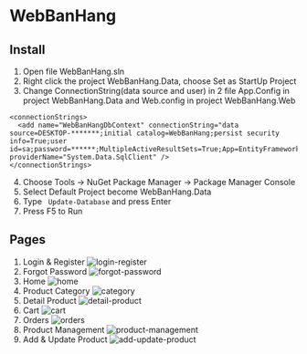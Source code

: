 # WebBanHang

## Install
1. Open file WebBanHang.sln
2. Right click the project WebBanHang.Data, choose Set as StartUp Project
3. Change ConnectionString(data source and user) in 2 file App.Config in project WebBanHang.Data and Web.config in project WebBanHang.Web
```
<connectionStrings>
  <add name="WebBanHangDbContext" connectionString="data source=DESKTOP-*******;initial catalog=WebBanHang;persist security info=True;user id=sa;password=******;MultipleActiveResultSets=True;App=EntityFramework" providerName="System.Data.SqlClient" />
</connectionStrings>
```
4. Choose Tools -> NuGet Package Manager -> Package Manager Console
5. Select Default Project become WebBanHang.Data
6. Type ``` Update-Database``` and press Enter
7. Press F5 to Run

## Pages
1. Login & Register
![login-register](https://user-images.githubusercontent.com/48479522/94161963-6c20a780-feb0-11ea-8b01-2856aa4ea1c0.png)
2. Forgot Password
![forgot-password](https://user-images.githubusercontent.com/48479522/94327300-3e348380-ffd4-11ea-8a4b-9ead75aa67ea.png)
3. Home
![home](https://user-images.githubusercontent.com/48479522/94162072-85295880-feb0-11ea-86f9-4488f7bf6a20.png)
4. Product Category
![category](https://user-images.githubusercontent.com/48479522/94162084-89ee0c80-feb0-11ea-83b5-aef41153862f.png)
5. Detail Product
![detail-product](https://user-images.githubusercontent.com/48479522/94162095-8c506680-feb0-11ea-92c4-02575afd8d9b.png)
6. Cart
![cart](https://user-images.githubusercontent.com/48479522/94162115-91151a80-feb0-11ea-8fc5-8af81c154e0d.png)
7. Orders
![orders](https://user-images.githubusercontent.com/48479522/94162120-92dede00-feb0-11ea-84bd-7d348da74de1.png)
8. Product Management
![product-management](https://user-images.githubusercontent.com/48479522/94162131-96726500-feb0-11ea-8683-ca96137dffba.png)
9. Add & Update Product
![add-update-product](https://user-images.githubusercontent.com/48479522/94162154-9b371900-feb0-11ea-862b-1cd068e17223.png)
